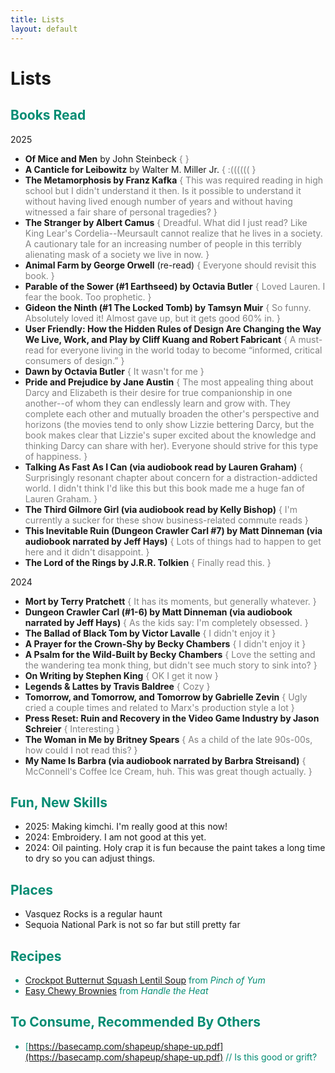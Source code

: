 ```yaml
---
title: Lists
layout: default
---
```


# Lists

## <font color="#038C73">Books Read</font>
2025
- **Of Mice and Men** by John Steinbeck <font color="gray">{ }</font>
- **A Canticle for Leibowitz** by Walter M. Miller Jr. <font color="gray">{ :(((((( }</font>
- **The Metamorphosis by Franz Kafka** <font color="gray">{ This was required reading in high school but I didn't understand it then. Is it possible to understand it without having lived enough number of years and without having witnessed a fair share of personal tragedies? }</font>
- **The Stranger by Albert Camus** <font color="gray">{ Dreadful. What did I just read? Like King Lear's Cordelia--Meursault cannot realize that he lives in a society. A cautionary tale for an increasing number of people in this terribly alienating mask of a society we live in now. }</font>
- **Animal Farm by George Orwell** (re-read) <font color="gray">{ Everyone should revisit this book. }</font>
- **Parable of the Sower (#1 Earthseed) by Octavia Butler** <font color="gray">{ Loved Lauren. I fear the book. Too prophetic. }</font>
- **Gideon the Ninth (#1 The Locked Tomb) by Tamsyn Muir** <font color="gray">{ So funny. Absolutely loved it! Almost gave up, but it gets good 60% in. }</font>
- **User Friendly: How the Hidden Rules of Design Are Changing the Way We Live, Work, and Play by Cliff Kuang and Robert Fabricant** <font color="gray">{ A must-read for everyone living in the world today to become “informed, critical consumers of design.” }</font>
- **Dawn by Octavia Butler** <font color="gray">{ It wasn't for me }</font>
- **Pride and Prejudice by Jane Austin** <font color="gray">{ The most appealing thing about Darcy and Elizabeth is their desire for true companionship in one another--of whom they can endlessly learn and grow with. They complete each other and mutually broaden the other's perspective and horizons (the movies tend to only show Lizzie bettering Darcy, but the book makes clear that Lizzie's super excited about the knowledge and thinking Darcy can share with her). Everyone should strive for this type of happiness. }</font>
- **Talking As Fast As I Can (via audiobook read by Lauren Graham)** <font color="gray">{ Surprisingly resonant chapter about concern for a distraction-addicted world. I didn't think I'd like this but this book made me a huge fan of Lauren Graham. }</font>
- **The Third Gilmore Girl (via audiobook read by Kelly Bishop)** <font color="gray">{ I'm currently a sucker for these show business-related commute reads }</font>
- **This Inevitable Ruin (Dungeon Crawler Carl #7) by Matt Dinneman (via audiobook narrated by Jeff Hays)** <font color="gray">{ Lots of things had to happen to get here and it didn't disappoint. }</font>
- **The Lord of the Rings by J.R.R. Tolkien** <font color="gray">{ Finally read this. } </font>

2024
- **Mort by Terry Pratchett** <font color="gray">{ It has its moments, but generally whatever. }</font>
- **Dungeon Crawler Carl (#1-6) by Matt Dinneman (via audiobook narrated by Jeff Hays)** <font color="gray">{ As the kids say: I'm completely obsessed. }</font>
- **The Ballad of Black Tom by Victor Lavalle** <font color="gray">{ I didn't enjoy it }</font>
- **A Prayer for the Crown-Shy by Becky Chambers** <font color="gray">{ I didn't enjoy it }</font>
- **A Psalm for the Wild-Built by Becky Chambers** <font color="gray">{ Love the setting and the wandering tea monk thing, but didn't see much story to sink into? }</font>
- **On Writing by Stephen King** <font color="gray">{ OK I get it now }</font>
- **Legends & Lattes by Travis Baldree** <font color="gray">{ Cozy }</font>
- **Tomorrow, and Tomorrow, and Tomorrow by Gabrielle Zevin** <font color="gray">{ Ugly cried a couple times and related to Marx's production style a lot }</font>
- **Press Reset: Ruin and Recovery in the Video Game Industry by Jason Schreier** <font color="gray">{ Interesting }</font>
- **The Woman in Me by Britney Spears** <font color="gray">{ As a child of the late 90s-00s, how could I not read this? }</font>
- **My Name Is Barbra (via audiobook narrated by Barbra Streisand)** <font color="gray">{ McConnell's Coffee Ice Cream, huh. This was great though actually. }</font>

## <font color="#038C73">Fun, New Skills</font>
- 2025: Making kimchi. I'm really good at this now! 
- 2024: Embroidery. I am not good at this yet.
- 2024: Oil painting. Holy crap it is fun because the paint takes a long time to dry so you can adjust things.

## <font color="#038C73">Places</font>
- Vasquez Rocks is a regular haunt
- Sequoia National Park is not so far but still pretty far

## <font color="#038C73">Recipes<font>
- [Crockpot Butternut Squash Lentil Soup](https://pinchofyum.com/the-best-detox-crockpot-lentil-soup/print/41824) from *Pinch of Yum*
- [Easy Chewy Brownies](https://handletheheat.com/wprm_print/best-ever-chewy-brownies) from *Handle the Heat*

## <font color="#038C73">To Consume, Recommended By Others</font>
- [https://basecamp.com/shapeup/shape-up.pdf](https://basecamp.com/shapeup/shape-up.pdf) // Is this good or grift? 